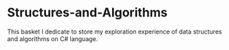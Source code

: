 # Structures-and-Algorithms
This basket I dedicate to store my exploration experience of data structures and algorithms on C# language.
